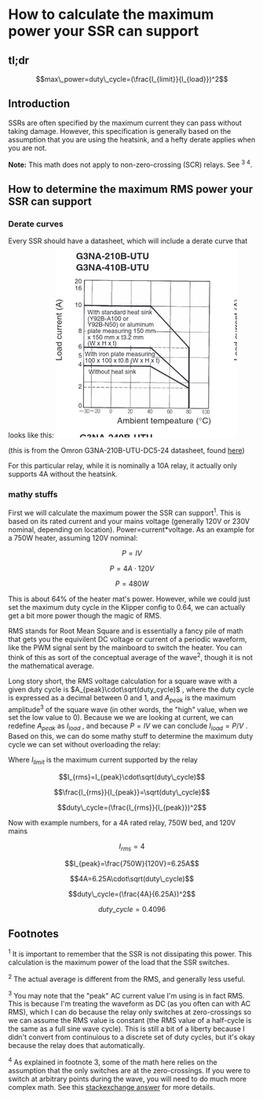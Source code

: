 # How to calculate the maximum power your SSR can support

## tl;dr
```math
max\_power=duty\_cycle=(\frac{I_{limit}}{I_{load}})^2
```

## Introduction
SSRs are often specified by the maximum current they can pass without taking damage. However, this specification is generally based on the assumption that you are using the heatsink, and a hefty derate applies when you are not.

**Note:** This math does not apply to non-zero-crossing (SCR) relays. See <sup>3 4</sup>.

## How to determine the maximum RMS power your SSR can support

### Derate curves
Every SSR should have a datasheet, which will include a derate curve that looks like this:
![SSR derate curve](images/ssr_derate.png)

(this is from the Omron G3NA-210B-UTU-DC5-24 datasheet, found [here](hhttps://assets.omron.com/m/453bbd7a38a218b5/original/G3NA-Series-Solid-State-Relay-Datasheet.pdf))

For this particular relay, while it is nominally a 10A relay, it actually only supports 4A without the heatsink.

### mathy stuffs

First we will calculate the maximum power the SSR can support<sup>1</sup>. This is based on its rated current and your mains voltage (generally 120V or 230V nominal, depending on location). Power=current\*voltage. As an example for a 750W heater, assuming 120V nominal:
```math
P=IV
```
```math
P=4A\cdot 120V
```
```math
P=480W
```
This is about 64% of the heater mat's power. However, while we could just set the maximum duty cycle in the Klipper config to 0.64, we can actually get a bit more power though the magic of RMS.

RMS stands for Root Mean Square and is essentially a fancy pile of math that gets you the equivilent DC voltage or current of a periodic waveform, like the PWM signal sent by the mainboard to switch the heater. You can think of this as sort of the conceptual average of the wave<sup>2</sup>, though it is not the mathematical average.

Long story short, the RMS voltage calculation for a square wave with a given duty cycle is $A_{peak}\cdot\sqrt(duty_cycle)$ , where the duty cycle is expressed as a decimal between 0 and 1, and $A_{peak}$ is the maximum amplitude<sup>3</sup> of the square wave (in other words, the "high" value, when we set the low value to 0). Because we we are looking at current, we can redefine $A_{peak}$ as $I_{load}$ , and because $P=IV$ we can conclude $I_{load}=P/V$ . Based on this, we can do some mathy stuff to determine the maximum duty cycle we can set without overloading the relay:

Where $I_{limit}$ is the maximum current supported by the relay
```math
I_{rms}=I_{peak}\cdot\sqrt(duty\_cycle)
```
```math
\frac{I_{rms}}{I_{peak}}=\sqrt(duty\_cycle)
```
```math
duty\_cycle=(\frac{I_{rms}}{I_{peak}})^2
```

Now with example numbers, for a 4A rated relay, 750W bed, and 120V mains

```math
I_{rms}=4
```
```math
I_{peak}=\frac{750W}{120V}=6.25A
```
```math
4A=6.25A\cdot\sqrt(duty\_cycle)
```
```math
duty\_cycle=(\frac{4A}{6.25A})^2
```
```math
duty\_cycle=0.4096
```

## Footnotes
<sup>1</sup> It is important to remember that the SSR is not dissipating this power. This calculation is the maximum power of the load that the SSR switches.

<sup>2</sup> The actual average is different from the RMS, and generally less useful.

<sup>3</sup> You may note that the "peak" AC current value I'm using is in fact RMS. This is because I'm treating the waveform as DC (as you often can with AC RMS), which I can do because the relay only switches at zero-crossings so we can assume the RMS value is constant (the RMS value of a half-cycle is the same as a full sine wave cycle). This is still a bit of a liberty because I didn't convert from continuious to a discrete set of duty cycles, but it's okay because the relay does that automatically.

<sup>4</sup> As explained in footnote 3, some of the math here relies on the assumption that the only switches are at the zero-crossings. If you were to switch at arbitrary points during the wave, you will need to do much more complex math. See this [stackexchange answer](https://electronics.stackexchange.com/a/172623) for more details.
